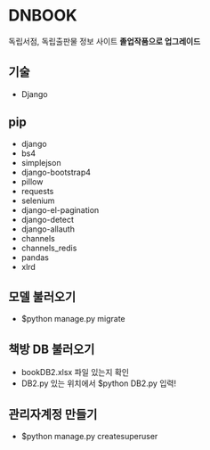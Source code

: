 # DNBOOK
독립서점, 독립출판물 정보 사이트
**졸업작품으로 업그레이드**

## 기술
- Django

## pip
- django
- bs4
- simplejson
- django-bootstrap4
- pillow
- requests
- selenium
- django-el-pagination
- django-detect
- django-allauth
- channels
- channels_redis
- pandas
- xlrd

## 모델 불러오기
- $python manage.py migrate

## 책방 DB 불러오기
- bookDB2.xlsx 파일 있는지 확인
- DB2.py 있는 위치에서 $python DB2.py 입력!

## 관리자계정 만들기
- $python manage.py createsuperuser
